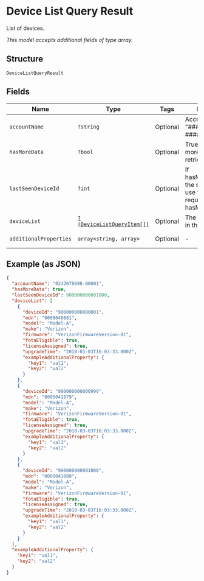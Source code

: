 
# Device List Query Result

List of devices.

*This model accepts additional fields of type array.*

## Structure

`DeviceListQueryResult`

## Fields

| Name | Type | Tags | Description | Getter | Setter |
|  --- | --- | --- | --- | --- | --- |
| `accountName` | `?string` | Optional | Account identifier in "##########-#####". | getAccountName(): ?string | setAccountName(?string accountName): void |
| `hasMoreData` | `?bool` | Optional | True if there are more devices to retrieve. | getHasMoreData(): ?bool | setHasMoreData(?bool hasMoreData): void |
| `lastSeenDeviceId` | `?int` | Optional | If hasMoreData=true, the startIndex to use for the next request. 0 if hasMoreData=false. | getLastSeenDeviceId(): ?int | setLastSeenDeviceId(?int lastSeenDeviceId): void |
| `deviceList` | [`?(DeviceListQueryItem[])`](../../doc/models/device-list-query-item.md) | Optional | The list of devices in the account. | getDeviceList(): ?array | setDeviceList(?array deviceList): void |
| `additionalProperties` | `array<string, array>` | Optional | - | findAdditionalProperty(string key): array | additionalProperty(string key, array value): void |

## Example (as JSON)

```json
{
  "accountName": "0242078698-00001",
  "hasMoreData": true,
  "lastSeenDeviceId": 900000000001000,
  "deviceList": [
    {
      "deviceId": "900000000000001",
      "mdn": "0000040881",
      "model": "Model-A",
      "make": "Verizon",
      "firmware": "VerizonFirmwareVersion-01",
      "fotaEligible": true,
      "licenseAssigned": true,
      "upgradeTime": "2018-03-03T16:03:33.000Z",
      "exampleAdditionalProperty": {
        "key1": "val1",
        "key2": "val2"
      }
    },
    {
      "deviceId": "900000000000999",
      "mdn": "0000041879",
      "model": "Model-A",
      "make": "Verizon",
      "firmware": "VerizonFirmwareVersion-01",
      "fotaEligible": true,
      "licenseAssigned": true,
      "upgradeTime": "2018-03-03T16:03:33.000Z",
      "exampleAdditionalProperty": {
        "key1": "val1",
        "key2": "val2"
      }
    },
    {
      "deviceId": "900000000001000",
      "mdn": "0000041880",
      "model": "Model-A",
      "make": "Verizon",
      "firmware": "VerizonFirmwareVersion-01",
      "fotaEligible": true,
      "licenseAssigned": true,
      "upgradeTime": "2018-03-03T16:03:33.000Z",
      "exampleAdditionalProperty": {
        "key1": "val1",
        "key2": "val2"
      }
    }
  ],
  "exampleAdditionalProperty": {
    "key1": "val1",
    "key2": "val2"
  }
}
```

